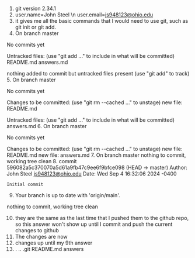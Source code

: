 1. git version 2.34.1
2. user.name=John Steel \n user.email=js948123@ohio.edu
3. it gives me all the basic commands that I would need to use git, such as git init or git add.
4. On branch master

No commits yet

Untracked files:
(use "git add <file>..." to include in what will be committed)
	README.md
	answers.md

nothing added to commit but untracked files present (use "git add" to track)
5. On branch master

No commits yet

Changes to be committed:
  (use "git rm --cached <file>..." to unstage)
	new file:   README.md

Untracked files:
  (use "git add <file>..." to include in what will be committed)
	answers.md
6. On branch master

No commits yet

Changes to be committed:
  (use "git rm --cached <file>..." to unstage)
        new file:   README.md
	new file:   answers.md
7. On branch master
nothing to commit, working tree clean
8. commit 596082a5c370070a5d61a9fb47c9ee6f9bfce098 (HEAD -> master)
Author: John Steel <js948123@ohio.edu>
Date:   Wed Sep 4 16:32:06 2024 -0400

    Initial commit
9. Your branch is up to date with 'origin/main'.

nothing to commit, working tree clean
 
10. they are the same as the last time that I pushed them to the github repo, so this answer won't show up until I commit and push the current changes to github
11. The changes are now 
12. changes up until my 9th answer
13. . .. .git README.md answers

